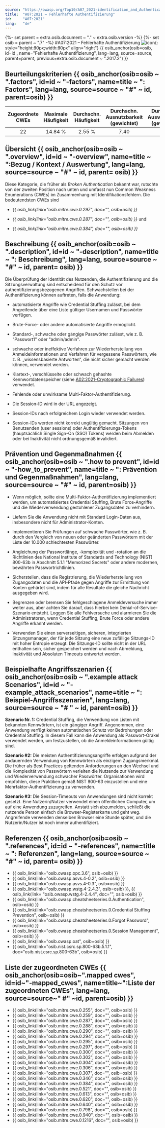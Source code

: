 ```yaml
---
source: "https://owasp.org/Top10/A07_2021-identification_and_Authentication_Failures/"
title:  "A07:2021 – Fehlerhafte Authentifizierung"
id:     "A07:2021"
lang:   "de"
---
```

{%- set parent = extra.osib.document ~ "." ~ extra.osib.version -%}
{%- set osib = parent ~ ".7" -%}
#A07:2021 – Fehlerhafte Authentifizierung ![icon](assets/TOP_10_Icons_Final_Identification_and_Authentication_Failures.png){: style="height:80px;width:80px" align="right"} {{ osib_anchor(osib=osib, id=id , name="Fehlerhafte Authentifizierung", lang=lang, source=source, parent=parent, previous=extra.osib.document ~ ".2017.2") }}


## Beurteilungskriterien {{ osib_anchor(osib=osib ~ ".factors", id=id ~ "-factors", name=title ~ ": Factors", lang=lang, source=source ~ "#" ~ id, parent=osib) }}

| Zugeordnete CWEs | Maximale Häufigkeit | Durchschn. Häufigkeit | Durchschn. Ausnutzbarkeit (gewichtet) | Durchschn. Auswirkungen (gewichtet) | Maximale Abdeckung | Durchschnittliche Abdeckung | Gesamtanzahl | CVEs insgesamt |
|:-------------:|:--------------------:|:--------------------:|:--------------:|:--------------:|:----------------------:|:---------------------:|:-------------------:|:------------:|
| 22          | 14.84 %             | 2.55 %              | 7.40                 | 6.50                | 79.51 %       | 45.72 %       | 132,195           | 3,897      |

## Übersicht {{ osib_anchor(osib=osib ~ ".overview", id=id ~ "-overview", name=title ~ ":Bezug / Kontext / Auswertung", lang=lang, source=source ~ "#" ~ id, parent= osib) }}

Diese Kategorie, die früher als *Broken Authentication* bekannt war, rutschte von der zweiten Position nach unten und umfasst nun Common Weakness Enumerations (CWEs) im Zusammenhang mit Identifikationsfehlern. Die bedeutendsten CWEs sind

- *{{ osib_link(link="osib.mitre.cwe.0.297", doc="", osib=osib) }}* <!-- *CWE-297: Improper Validation of Certificate with Host Mismatch*, -->

- *{{ osib_link(link="osib.mitre.cwe.0.287", doc="", osib=osib) }}* und <!-- *CWE-287: Improper Authentication* und -->

- *{{ osib_link(link="osib.mitre.cwe.0.384", doc="", osib=osib) }}* <!-- *CWE-384: Session Fixation*. -->

## Beschreibung {{ osib_anchor(osib=osib ~ ".description", id=id ~ "-description", name=title ~ ": Beschreibung", lang=lang, source=source ~ "#" ~ id, parent= osib) }}

Die Überprüfung der Identität des Nutzenden, die Authentifizierung und die Sitzungsverwaltung sind entscheidend für den Schutz vor authentifizierungsbezogenen Angriffen. Schwachstellen bei der Authentifizierung können auftreten, falls die Anwendung:

- automatisierte Angriffe wie Credential Stuffing zulässt, bei dem Angreifende über eine Liste gültiger Usernamen und Passwörter verfügen.

- Brute-Force- oder andere automatisierte Angriffe ermöglicht.

- Standard-, schwache oder gängige Passwörter zulässt, wie z. B. "Passwort1" oder "admin/admin".

- schwache oder ineffektive Verfahren zur Wiederherstellung von Anmeldeinformationen  und   Verfahren für vergessene Passwörtern, wie z. B. „wissensbasierte Antworten“, die nicht sicher gemacht werden können, 
verwendet werden.

-  Klartext-, verschlüsselte oder schwach gehashte Kennwortdatenspeicher (siehe
    [A02:2021-Cryptographic Failures](A02_2021-Cryptographic_Failures.md)) verwendet.

- Fehlende oder unwirksame Multi-Faktor-Authentifizierung.

- Die Session-ID wird in der URL angezeigt.

- Session-IDs nach erfolgreichem Login wieder verwendet werden.

- Session-IDs werden nicht korrekt ungültig gemacht. Sitzungen von Benutzenden (user sessions) oder Authentifizierungs-Tokens (hauptsächlich Single Sign-On (SSO) Tokens) werden beim Abmelden oder bei Inaktivität nicht ordnungsgemäß invalidiert.

## Prävention und Gegenmaßnahmen {{ osib_anchor(osib=osib ~ ".how to prevent", id=id ~ "-how_to_prevent", name=title ~ ": Prävention und Gegenmaßnahmen", lang=lang, source=source ~ "#" ~ id, parent=osib) }}

- Wenn möglich, sollte eine Multi-Faktor-Authentifizierung implementiert werden, um automatisiertes Credential Stuffing, Brute Force-Angriffe und die Wiederverwendung gestohlener Zugangsdaten zu verhindern.

- Liefern Sie die Anwendung nicht mit Standard Login-Daten aus, insbesondere nicht für Administrator-Konten.

- Implementieren Sie Prüfungen auf schwache Passwörter, wie z. B. durch den Vergleich von neuen oder geänderten Passwörtern mit der Liste der 10.000 schlechtesten Passwörter.

- Angleichung der Passwortlänge, -komplexität und -rotation an die Richtlinien des National Institute of Standards and Technology (NIST) 800-63b in Abschnitt 5.1.1 "Memorized Secrets" oder andere modernen, bewährten Passwortrichtlinien.

- Sicherstellen, dass die Registrierung, die Wiederherstellung von Zugangsdaten und die API-Pfade gegen Angriffe zur Ermittlung von Konten gehärtet sind, indem für alle Resultate die gleiche Nachricht ausgegeben wird.

- Begrenzen oder bremsen Sie fehlgeschlagene Anmeldeversuche immer weiter aus, aber achten Sie darauf, dass hierbei kein Denial-of-Service-Szenario entsteht. Loggen Sie alle Fehlversuche und alarmieren Sie die Administratoren, wenn Credential Stuffing, Brute Force oder andere Angriffe erkannt werden.

- Verwenden Sie einen serverseitigen, sicheren, integrierten Sitzungsmanager, der für jede Sitzung eine neue zufällige Sitzungs-ID mit hoher Entropie erzeugt. Die Sitzungs-ID sollte nicht in der URL enthalten sein, sicher gespeichert werden und nach Abmeldung, Inaktivität und Absoluten Timeouts entwertet werden.

## Beispielhafte Angriffsszenarien {{ osib_anchor(osib=osib ~ ".example attack Scenarios", id=id ~ "-example_attack_scenarios", name=title ~ ": Beispiel-Angriffsszenarien", lang=lang, source=source ~ "# " ~ id, parent=osib) }}

**Szenario Nr. 1:** Credential Stuffing, die Verwendung von Listen mit bekannten Kennwörtern, ist ein gängiger Angriff. Angenommen, eine Anwendung verfügt keinen automatischen Schutz vor Bedrohungen oder Credential Stuffing. In diesem Fall kann die Anwendung als Passwort-Orakel verwendet werden, um festzustellen, ob die Anmeldeinformationen gültig sind.

**Szenario #2:** Die meisten Authentifizierungsangriffe erfolgen aufgrund der andauernden Verwendung von Kennwörtern als einzigem Zugangsmerkmal. Die früher als Best Practices geltenden Anforderungen an den Wechsel und die Komplexität von Passwörtern verleiten die Nutzende zur Verwendung und Wiederverwendung schwacher Passwörter. Organisationen wird empfohlen, diese Praktiken gemäß NIST 800-63 einzustellen und eine Mehrfaktor-Authentifizierung zu verwenden.

**Szenario #3:** Die Session-Timeouts von Anwendungen sind nicht korrekt gesetzt. Eine Nutzerin/Nutzer verwendet einen öffentlichen Computer, um auf eine Anwendung zuzugreifen. Anstatt sich abzumelden, schließt die nutzende Person einfach die Browser-Registerkarte und geht weg. Angreifende verwenden denselben Browser eine Stunde später, und die Nutzerin/Nutzer ist noch immer authentifiziert.

## Referenzen {{ osib_anchor(osib=osib ~ ".references", id=id ~ "-references", name=title ~ ": Referenzen", lang=lang, source=source ~ "#" ~ id, parent= osib) }}

-   {{ osib_link(link="osib.owasp.opc.3.6", osib=osib) }} <!-- [OWASP Proactive Controls: Implement Digital Identity](https://owasp.org/www-project-proactive-controls/v3/en/c6-digital-identity) -->
-   {{ osib_link(link="osib.owasp.asvs.4-0.2", osib=osib) }} <!-- [OWASP Application Security Verification Standard: V2 authentication](https://owasp.org/www-project-application-security-verification-standard) -->
-   {{ osib_link(link="osib.owasp.asvs.4-0.3", osib=osib) }} <!-- [OWASP Application Security Verification Standard: V3 Session Management](https://owasp.org/www-project-application-security-verification-standard) -->
-   {{ osib_link(link="osib.owasp.wstg.4-2.4.3", osib=osib) }}, <!-- [OWASP Testing Guide: Identity ](https://owasp.org/www-project-web-security-testing-guide/stable/4-Web_Application_Security_Testing/03-Identity_Management_Testing/README) --> {{ osib_link(link= "osib.owasp.wstg.4-2.4.4", doc="", osib=osib) }} <!-- [Authentication ](https://owasp.org/www-project-web-security-testing-guide/stable/4-Web_Application_Security_Testing/04-Authentication_Testing/README) -->
-   {{ osib_link(link="osib.owasp.cheatsheetseries.0.Authentication", osib=osib) }} <!-- [OWASP Cheat Sheet: Authentication](https://cheatsheetseries.owasp.org/cheatsheets/Authentication_Cheat_Sheet.html) -->
-   {{ osib_link(link="osib.owasp.cheatsheetseries.0.Credential Stuffing Prevention", osib=osib) }} <!-- [OWASP Cheat Sheet: Credential Stuffing](https://cheatsheetseries.owasp.org/cheatsheets/Credential_Stuffing_Prevention_Cheat_Sheet.html) -->
-   {{ osib_link(link="osib.owasp.cheatsheetseries.0.Forgot Password", osib=osib) }} <!-- [OWASP Cheat Sheet: Forgot Password](https://cheatsheetseries.owasp.org/cheatsheets/Forgot_Password_Cheat_Sheet.html) -->
-   {{ osib_link(link="osib.owasp.cheatsheetseries.0.Session Management", osib=osib) }} <!-- [OWASP Cheat Sheet: Session Management](https://cheatsheetseries.owasp.org/cheatsheets/Session_Management_Cheat_Sheet.html) -->
-   {{ osib_link(link="osib.owasp.oat", osib=osib) }} <!-- OWASP Automated Threats Handbook](https://owasp.org/www-project-automated-threats-to-web-applications/) -->
-   {{ osib_link(link="osib.nist.csrc.sp.800-63b.5.1.1", doc="osib.nist.csrc.sp.800-63b", osib=osib) }} <!-- [NIST 800-63b: 5.1.1 Memorized Secrets](https://pages.nist.gov/800-63-3/sp800-63b.html#memsecret) -->

## Liste der zugeordneten CWEs {{ osib_anchor(osib=osib~".mapped cwes", id=id~"-mapped_cwes", name=title~":Liste der zugeordneten CWEs", lang=lang, source=source~" #" ~id, parent=osib) }}

-   {{ osib_link(link="osib.mitre.cwe.0.255", doc="", osib=osib) }} <!-- [CWE-255: Credentials Management Errors](https://cwe.mitre.org/data/definitions/255.html) -->
-   {{ osib_link(link="osib.mitre.cwe.0.259", doc="", osib=osib) }} <!-- [CWE-259: Use of Hard-coded Password](https://cwe.mitre.org/data/definitions/259.html) -->
-   {{ osib_link(link="osib.mitre.cwe.0.287", doc="", osib=osib) }} <!-- [CWE-287: Improper Authentication](https://cwe.mitre.org/data/definitions/287.html) -->
-   {{ osib_link(link="osib.mitre.cwe.0.288", doc="", osib=osib) }} <!-- [CWE-288: Authentication Bypass Using an Alternate Path or Channel](https://cwe.mitre.org/data/definitions/288.html) -->
-   {{ osib_link(link="osib.mitre.cwe.0.290", doc="", osib=osib) }} <!-- [CWE-290: Authentication Bypass by Spoofing](https://cwe.mitre.org/data/definitions/290.html) -->
-   {{ osib_link(link="osib.mitre.cwe.0.294", doc="", osib=osib) }} <!-- [CWE-294: Authentication Bypass by Capture-replay](https://cwe.mitre.org/data/definitions/294.html) -->
-   {{ osib_link(link="osib.mitre.cwe.0.295", doc="", osib=osib) }} <!-- [CWE-295: Improper Certificate Validation](https://cwe.mitre.org/data/definitions/295.html) -->
-   {{ osib_link(link="osib.mitre.cwe.0.297", doc="", osib=osib) }} <!-- [CWE-297: Improper Validation of Certificate with Host Mismatch](https://cwe.mitre.org/data/definitions/297.html) -->
-   {{ osib_link(link="osib.mitre.cwe.0.300", doc="", osib=osib) }} <!-- [CWE-300: Channel Accessible by Non-Endpoint](https://cwe.mitre.org/data/definitions/300.html) -->
-   {{ osib_link(link="osib.mitre.cwe.0.302", doc="", osib=osib) }} <!-- [CWE-302: Authentication Bypass by Assumed-Immutable Data](https://cwe.mitre.org/data/definitions/302.html) -->
-   {{ osib_link(link="osib.mitre.cwe.0.304", doc="", osib=osib) }} <!-- [CWE-304: Missing Critical Step in Authentication](https://cwe.mitre.org/data/definitions/304.html) -->
-   {{ osib_link(link="osib.mitre.cwe.0.306", doc="", osib=osib) }} <!-- [CWE-306: Missing Authentication for Critical Function](https://cwe.mitre.org/data/definitions/306.html) -->
-   {{ osib_link(link="osib.mitre.cwe.0.307", doc="", osib=osib) }} <!-- [CWE-307: Improper Restriction of Excessive Authentication Attempts](https://cwe.mitre.org/data/definitions/307.html) -->
-   {{ osib_link(link="osib.mitre.cwe.0.346", doc="", osib=osib) }} <!-- [CWE-346: Origin Validation Error](https://cwe.mitre.org/data/definitions/346.html) -->
-   {{ osib_link(link="osib.mitre.cwe.0.384", doc="", osib=osib) }} <!-- [CWE-384: Session Fixation](https://cwe.mitre.org/data/definitions/384.html) -->
-   {{ osib_link(link="osib.mitre.cwe.0.521", doc="", osib=osib) }} <!-- [CWE-521: Weak Password Requirements](https://cwe.mitre.org/data/definitions/521.html) -->
-   {{ osib_link(link="osib.mitre.cwe.0.613", doc="", osib=osib) }} <!-- [CWE-613: Insufficient Session Expiration](https://cwe.mitre.org/data/definitions/613.html) -->
-   {{ osib_link(link="osib.mitre.cwe.0.620", doc="", osib=osib) }} <!-- [CWE-620: Unverified Password Change](https://cwe.mitre.org/data/definitions/620.html) -->
-   {{ osib_link(link="osib.mitre.cwe.0.640", doc="", osib=osib) }} <!-- [CWE-640: Weak Password Recovery Mechanism for Forgotten Password](https://cwe.mitre.org/data/definitions/640.html) -->
-   {{ osib_link(link="osib.mitre.cwe.0.798", doc="", osib=osib) }} <!-- [CWE-798: Use of Hard-coded Credentials](https://cwe.mitre.org/data/definitions/798.html) -->
-   {{ osib_link(link="osib.mitre.cwe.0.940", doc="", osib=osib) }} <!-- [CWE-940: Improper Verification of Source of a Communication Channel](https://cwe.mitre.org/data/definitions/940.html) -->
-   {{ osib_link(link="osib.mitre.cwe.0.1216", doc="", osib=osib) }} <!-- [CWE-1216: Lockout Mechanism Errors](https://cwe.mitre.org/data/definitions/1216.html) -->
